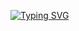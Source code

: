 [![Typing SVG](https://readme-typing-svg.demolab.com?font=Fira+Code&pause=1000&color=DC0000&random=false&width=435&lines=Hello!+My+name+is+Gabriel;I'm+brazilian+and+currently+learning+ReactJS)](https://git.io/typing-svg)
